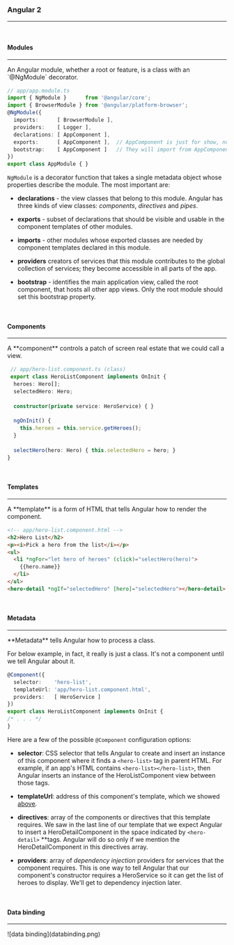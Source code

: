 ### Angular 2 
<hr />

<br />

#### Modules 
<hr />
An Angular module, whether a root or feature, is a class with an `@NgModule` decorator.

```typescript
// app/app.module.ts
import { NgModule }      from '@angular/core';
import { BrowserModule } from '@angular/platform-browser';
@NgModule({
  imports:      [ BrowserModule ],
  providers:    [ Logger ],
  declarations: [ AppComponent ],  
  exports:      [ AppComponent ],  // AppComponent is just for show, no modules will import from root
  bootstrap:    [ AppComponent ]   // They will import from AppComponent instead
})
export class AppModule { }
```

`NgModule` is a decorator function that takes a single metadata object whose properties describe the module. The most important are:

* **declarations** - the view classes that belong to this module. Angular has three kinds of view classes: *components*, *directives* and *pipes*.

* **exports** - subset of declarations that should be visible and usable in the component templates of other modules.

* **imports** - other modules whose exported classes are needed by component templates declared in this module.

* **providers** creators of services that this module contributes to the global collection of services; they become accessible in all parts of the app.

* **bootstrap** - identifies the main application view, called the root component, that hosts all other app views. Only the root module should set this bootstrap property.

<br />

#### Components 
<hr />
A **component** controls a patch of screen real estate that we could call a view.
 
``` typescript
 // app/hero-list.component.ts (class)
 export class HeroListComponent implements OnInit {
  heroes: Hero[];
  selectedHero: Hero;

  constructor(private service: HeroService) { }

  ngOnInit() {
    this.heroes = this.service.getHeroes();
  }

  selectHero(hero: Hero) { this.selectedHero = hero; }
}
```
<br />

<a name="Templates"></a>
#### Templates
<hr />
A **template** is a form of HTML that tells Angular how to render the component.

``` html
<!-- app/hero-list.component.html -->
<h2>Hero List</h2>
<p><i>Pick a hero from the list</i></p>
<ul>
  <li *ngFor="let hero of heroes" (click)="selectHero(hero)">
    {{hero.name}}
  </li>
</ul>
<hero-detail *ngIf="selectedHero" [hero]="selectedHero"></hero-detail>
```

<br />

#### Metadata
<hr />
**Metadata** tells Angular how to process a class.

For below example, in fact, it really is just a class. It's not a component until we tell Angular about it.

```typescript
@Component({
  selector:    'hero-list',
  templateUrl: 'app/hero-list.component.html',
  providers:   [ HeroService ]
})
export class HeroListComponent implements OnInit {
/* . . . */
}
```

Here are a few of the possible `@Component` configuration options:

* **selector**: CSS selector that tells Angular to create and insert an instance of this component where it finds a `<hero-list>` tag in parent HTML. For example, if an app's HTML contains `<hero-list></hero-list>`, then Angular inserts an instance of the HeroListComponent view between those tags.

* **templateUrl**: address of this component's template, which we showed [above](#Templates).

* **directives**: array of the components or directives that this template requires. We saw in the last line of our template that we expect Angular to insert a HeroDetailComponent in the space indicated by `<hero-detail>` **tags. Angular will do so only if we mention the HeroDetailComponent in this directives array.

* **providers**: array of *dependency injection* providers for services that the component requires. This is one way to tell Angular that our component's constructor requires a HeroService so it can get the list of heroes to display. We'll get to dependency injection later.

<br />

#### Data binding
<hr />
![data binding](databinding.png)


<br />